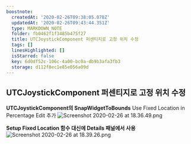 ```yaml
---
boostnote:
  createdAt: '2020-02-26T09:38:05.078Z'
  updatedAt: '2020-02-26T09:43:44.351Z'
  type: MARKDOWN_NOTE
  folder: fb0462f1f3485b475f27
  title: UTCJoystickComponent 퍼센티지로 고정 위치 수정
  tags: []
  linesHighlighted: []
  isStarred: false
  key: 6d0df52c-106c-4a00-bc0a-db9b3afa3fb3
  storage: d112f8ec1e85e056a09d
---
```


UTCJoystickComponent 퍼센티지로 고정 위치 수정
---
**UTCJoystickComponent의 SnapWidgetToBounds**
Use Fixed Location in Percentage Edit 추가
![Screenshot 2020-02-26 at 18.36.49.png](be37f091.png)


**Setup Fixed Location 함수 대신에 Details 패널에서 사용**
![Screenshot 2020-02-26 at 18.39.26.png](9182bd26.png)